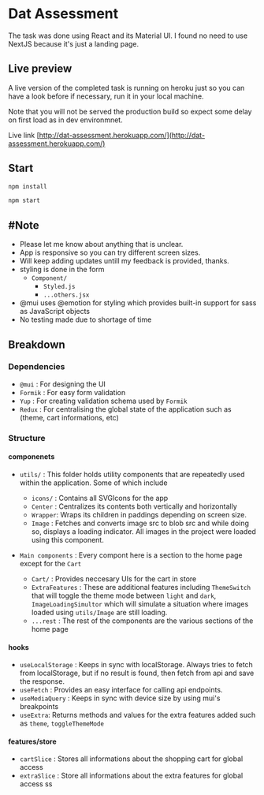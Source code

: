 # Dat Assessment

The task was done using React and its Material UI. I found no need to use NextJS because it's just a landing page.

## Live preview

A live version of the completed task is running on heroku just so you can have a look before if necessary, run it in your local machine.

Note that you will not be served the production build so expect some delay on first load as in dev environmnet.

Live link [http://dat-assessment.herokuapp.com/](http://dat-assessment.herokuapp.com/)

## Start

```cmd
npm install
```

```cmd
npm start
```

## #Note

- Please let me know about anything that is unclear.
- App is responsive so you can try different screen sizes.
- Will keep adding updates untill my feedback is provided, thanks.
- styling is done in the form
  - `Component/`
    - `Styled.js`
    - `...others.jsx`
- @mui uses @emotion for styling which provides built-in support for sass as JavaScript objects
- No testing made due to shortage of time

## Breakdown

### Dependencies

- `@mui` : For designing the UI
- `Formik` : For easy form validation
- `Yup` : For creating validation schema used by `Formik`
- `Redux` : For centralising the global state of the application such as (theme, cart informations, etc)

### Structure

#### componenets

- `utils/` : This folder holds utility components that are repeatedly used within the application. Some of which include

  - `icons/` : Contains all SVGIcons for the app
  - `Center` : Centralizes its contents both vertically and horizontally
  - `Wrapper`: Wraps its children in paddings depending on screen size.
  - `Image` : Fetches and converts image src to blob src and while doing so, displays a loading indicator. All images in the project were loaded using this component.

- `Main components` : Every compont here is a section to the home page except for the `Cart`
  - `Cart/` : Provides neccesary UIs for the cart in store
  - `ExtraFeatures` : These are additional features including `ThemeSwitch` that will toggle the theme mode between `light` and `dark`, `ImageLoadingSimultor` which will simulate a situation where images loaded using `utils/Image` are still loading.
  - `...rest` : The rest of the components are the various sections of the home page

#### hooks

- `useLocalStorage` : Keeps in sync with localStorage. Always tries to fetch from localStorage, but if no result is found, then fetch from api and save the response.
- `useFetch` : Provides an easy interface for calling api endpoints.
- `useMediaQuery` : Keeps in sync with device size by using mui's breakpoints
- `useExtra`: Returns methods and values for the extra features added such as `theme`, `toggleThemeMode`

#### features/store

- `cartSlice` : Stores all informations about the shopping cart for global access
- `extraSlice` : Store all informations about the extra features for global access
  ss
